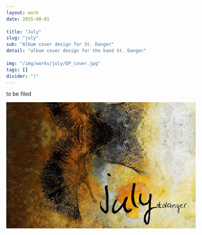 ```yaml
---
layout: work
date: 2015-08-01

title: "July"
slug: "july"
sub: "Album cover design for St. Danger"
detail: "album cover design for the band St. Danger"

img: "/img/works/july/EP_cover.jpg"
tags: []
divider: "|"
---
```


to be filed

![July Cover](/img/works/july/EP_cover.jpg)

